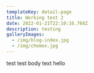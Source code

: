 ```yaml
---
templateKey: detail-page
title: Working test 2
date: 2022-01-21T22:10:16.768Z
description: testing
galleryImages:
  - /img/blog-index.jpg
  - /img/chemex.jpg
---
```

test test body text hello